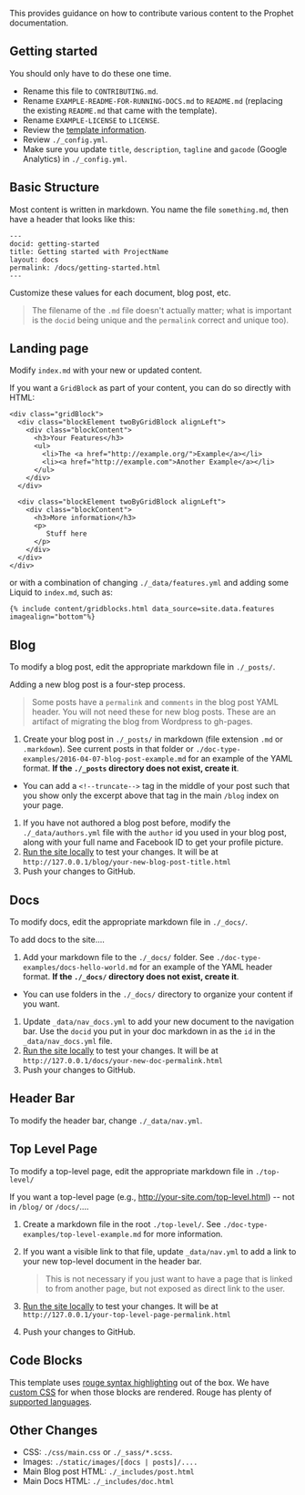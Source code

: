 This provides guidance on how to contribute various content to the Prophet documentation.

## Getting started

You should only have to do these one time.

- Rename this file to `CONTRIBUTING.md`.
- Rename `EXAMPLE-README-FOR-RUNNING-DOCS.md` to `README.md` (replacing the existing `README.md` that came with the template).
- Rename `EXAMPLE-LICENSE` to `LICENSE`.
- Review the [template information](./TEMPLATE-INFORMATION.md).
- Review `./_config.yml`.
- Make sure you update `title`, `description`, `tagline` and `gacode` (Google Analytics) in `./_config.yml`.

## Basic Structure

Most content is written in markdown. You name the file `something.md`, then have a header that looks like this:

```
---
docid: getting-started
title: Getting started with ProjectName
layout: docs
permalink: /docs/getting-started.html
---
```

Customize these values for each document, blog post, etc.

> The filename of the `.md` file doesn't actually matter; what is important is the `docid` being unique and the `permalink` correct and unique too).

## Landing page

Modify `index.md` with your new or updated content.

If you want a `GridBlock` as part of your content, you can do so directly with HTML:

```
<div class="gridBlock">
  <div class="blockElement twoByGridBlock alignLeft">
    <div class="blockContent">
      <h3>Your Features</h3>
      <ul>
        <li>The <a href="http://example.org/">Example</a></li>
        <li><a href="http://example.com">Another Example</a></li>
      </ul>
    </div>
  </div>

  <div class="blockElement twoByGridBlock alignLeft">
    <div class="blockContent">
      <h3>More information</h3>
      <p>
         Stuff here
      </p>
    </div>
  </div>
</div>
```

or with a combination of changing `./_data/features.yml` and adding some Liquid to `index.md`, such as:

```
{% include content/gridblocks.html data_source=site.data.features imagealign="bottom"%}
```

## Blog

To modify a blog post, edit the appropriate markdown file in `./_posts/`.

Adding a new blog post is a four-step process.

> Some posts have a `permalink` and `comments` in the blog post YAML header. You will not need these for new blog posts. These are an artifact of migrating the blog from Wordpress to gh-pages.

1. Create your blog post in `./_posts/` in markdown (file extension `.md` or `.markdown`). See current posts in that folder or `./doc-type-examples/2016-04-07-blog-post-example.md` for an example of the YAML format. **If the `./_posts` directory does not exist, create it**.
  - You can add a `<!--truncate-->` tag in the middle of your post such that you show only the excerpt above that tag in the main `/blog` index on your page.
1. If you have not authored a blog post before, modify the `./_data/authors.yml` file with the `author` id you used in your blog post, along with your full name and Facebook ID to get your profile picture.
1. [Run the site locally](./README.md) to test your changes. It will be at `http://127.0.0.1/blog/your-new-blog-post-title.html`
1. Push your changes to GitHub.

## Docs

To modify docs, edit the appropriate markdown file in `./_docs/`.

To add docs to the site....

1. Add your markdown file to the `./_docs/` folder. See `./doc-type-examples/docs-hello-world.md` for an example of the YAML header format. **If the `./_docs/` directory does not exist, create it**.
  - You can use folders in the `./_docs/` directory to organize your content if you want.
1. Update `_data/nav_docs.yml` to add your new document to the navigation bar. Use the `docid` you put in your doc markdown in as the `id` in the `_data/nav_docs.yml` file.
1. [Run the site locally](./README.md) to test your changes. It will be at `http://127.0.0.1/docs/your-new-doc-permalink.html`
1. Push your changes to GitHub.

## Header Bar

To modify the header bar, change `./_data/nav.yml`.

## Top Level Page

To modify a top-level page, edit the appropriate markdown file in `./top-level/`

If you want a top-level page (e.g., http://your-site.com/top-level.html) -- not in `/blog/` or `/docs/`....

1. Create a markdown file in the root `./top-level/`. See `./doc-type-examples/top-level-example.md` for more information.
1. If you want a visible link to that file, update `_data/nav.yml` to add a link to your new top-level document in the header bar.

   > This is not necessary if you just want to have a page that is linked to from another page, but not exposed as direct link to the user.

1. [Run the site locally](./README.md) to test your changes. It will be at `http://127.0.0.1/your-top-level-page-permalink.html`
1. Push your changes to GitHub.

## Code Blocks

This template uses [rouge syntax highlighting](https://github.com/jneen/rouge) out of the box. We have [custom CSS](https://github.com/facebook/Site-Templates/blob/master/product-and-feature-docs/first-common-fb-template/_sass/_syntax-highlighting.scss) for when those blocks are rendered. Rouge has plenty of [supported languages](https://github.com/jneen/rouge/wiki/List-of-supported-languages-and-lexers). 

## Other Changes

- CSS: `./css/main.css` or `./_sass/*.scss`.
- Images: `./static/images/[docs | posts]/....`
- Main Blog post HTML: `./_includes/post.html`
- Main Docs HTML: `./_includes/doc.html`
